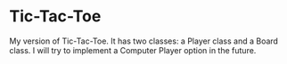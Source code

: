 Tic-Tac-Toe
===========

My version of Tic-Tac-Toe. It has two classes: a Player class and a Board class. I will try to implement a Computer Player option in the future.
